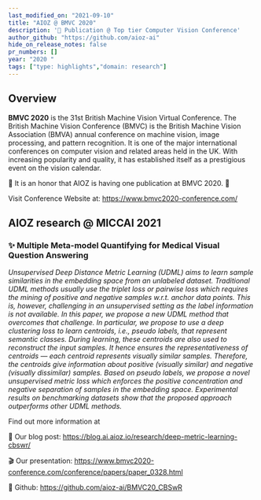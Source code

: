 ```yaml
---
last_modified_on: "2021-09-10"
title: "AIOZ @ BMVC 2020"
description: '🎊 Publication @ Top tier Computer Vision Conference'
author_github: "https://github.com/aioz-ai"
hide_on_release_notes: false
pr_numbers: []
year: "2020 "
tags: ["type: highlights","domain: research"]
---
```

## Overview
**BMVC 2020** is the 31st British Machine Vision Virtual Conference. The British Machine Vision Conference (BMVC) is the British Machine Vision Association (BMVA) annual conference on machine vision, image processing, and pattern recognition. It is one of the major international conferences on computer vision and related areas held in the UK. With increasing popularity and quality, it has established itself as a prestigious event on the vision calendar.

:tada: It is an honor that AIOZ is having one publication at BMVC 2020. :tada:

Visit Conference Website at: https://www.bmvc2020-conference.com/

## AIOZ research @ MICCAI 2021
### ✨ Multiple Meta-model Quantifying for Medical Visual Question Answering
*Unsupervised Deep Distance Metric Learning (UDML) aims to learn sample similarities in the embedding space from an unlabeled dataset. Traditional UDML methods usually use the triplet loss or pairwise loss which requires the mining of positive and negative samples w.r.t. anchor data points. This is, however, challenging in an unsupervised setting as the label information is not available. In this paper, we propose a new UDML method that overcomes that challenge. In particular, we propose to use a deep clustering loss to learn centroids, i.e., pseudo labels, that represent semantic classes. During learning, these centroids are also used to reconstruct the input samples. It hence ensures the representativeness of centroids — each centroid represents visually similar samples. Therefore, the centroids give information about positive (visually similar) and negative (visually dissimilar) samples. Based on pseudo labels, we propose a novel unsupervised metric loss which enforces the positive concentration and negative separation of samples in the embedding space. Experimental results on benchmarking datasets show that the proposed approach outperforms other UDML methods.*

Find out more information at

:scroll: Our blog post: https://blog.ai.aioz.io/research/deep-metric-learning-cbswr/

:clapper: Our presentation: https://www.bmvc2020-conference.com/conference/papers/paper_0328.html

:rocket: Github: https://github.com/aioz-ai/BMVC20_CBSwR
